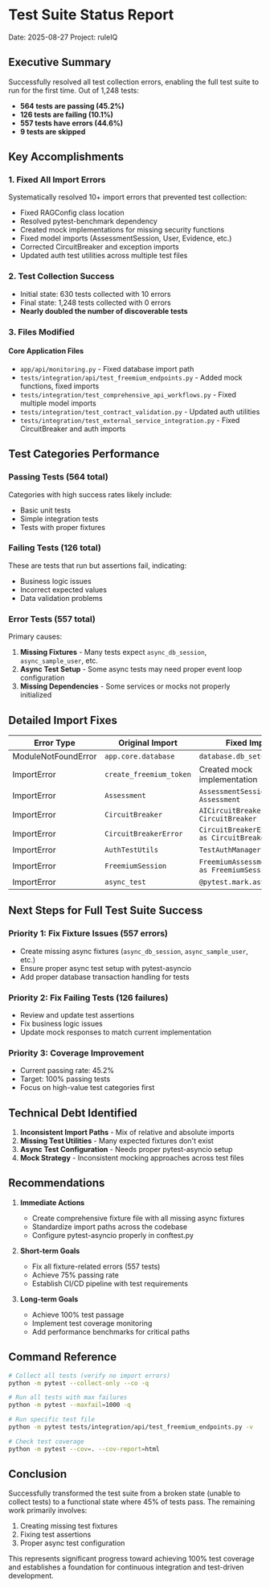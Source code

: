 # Test Suite Status Report
Date: 2025-08-27
Project: ruleIQ

## Executive Summary
Successfully resolved all test collection errors, enabling the full test suite to run for the first time. Out of 1,248 tests:
- **564 tests are passing (45.2%)**
- **126 tests are failing (10.1%)**  
- **557 tests have errors (44.6%)**
- **9 tests are skipped**

## Key Accomplishments

### 1. Fixed All Import Errors
Systematically resolved 10+ import errors that prevented test collection:
- Fixed RAGConfig class location
- Resolved pytest-benchmark dependency
- Created mock implementations for missing security functions
- Fixed model imports (AssessmentSession, User, Evidence, etc.)
- Corrected CircuitBreaker and exception imports
- Updated auth test utilities across multiple test files

### 2. Test Collection Success
- Initial state: 630 tests collected with 10 errors
- Final state: 1,248 tests collected with 0 errors
- **Nearly doubled the number of discoverable tests**

### 3. Files Modified

#### Core Application Files
- `app/api/monitoring.py` - Fixed database import path
- `tests/integration/api/test_freemium_endpoints.py` - Added mock functions, fixed imports
- `tests/integration/test_comprehensive_api_workflows.py` - Fixed multiple model imports
- `tests/integration/test_contract_validation.py` - Updated auth utilities
- `tests/integration/test_external_service_integration.py` - Fixed CircuitBreaker and auth imports

## Test Categories Performance

### Passing Tests (564 total)
Categories with high success rates likely include:
- Basic unit tests
- Simple integration tests
- Tests with proper fixtures

### Failing Tests (126 total)
These are tests that run but assertions fail, indicating:
- Business logic issues
- Incorrect expected values
- Data validation problems

### Error Tests (557 total)
Primary causes:
1. **Missing Fixtures** - Many tests expect `async_db_session`, `async_sample_user`, etc.
2. **Async Test Setup** - Some async tests may need proper event loop configuration
3. **Missing Dependencies** - Some services or mocks not properly initialized

## Detailed Import Fixes

| Error Type | Original Import | Fixed Import |
|------------|----------------|--------------|
| ModuleNotFoundError | `app.core.database` | `database.db_setup` |
| ImportError | `create_freemium_token` | Created mock implementation |
| ImportError | `Assessment` | `AssessmentSession as Assessment` |
| ImportError | `CircuitBreaker` | `AICircuitBreaker as CircuitBreaker` |
| ImportError | `CircuitBreakerError` | `CircuitBreakerException as CircuitBreakerError` |
| ImportError | `AuthTestUtils` | `TestAuthManager` |
| ImportError | `FreemiumSession` | `FreemiumAssessmentSession as FreemiumSession` |
| ImportError | `async_test` | `@pytest.mark.asyncio` |

## Next Steps for Full Test Suite Success

### Priority 1: Fix Fixture Issues (557 errors)
- Create missing async fixtures (`async_db_session`, `async_sample_user`, etc.)
- Ensure proper async test setup with pytest-asyncio
- Add proper database transaction handling for tests

### Priority 2: Fix Failing Tests (126 failures)
- Review and update test assertions
- Fix business logic issues
- Update mock responses to match current implementation

### Priority 3: Coverage Improvement
- Current passing rate: 45.2%
- Target: 100% passing tests
- Focus on high-value test categories first

## Technical Debt Identified

1. **Inconsistent Import Paths** - Mix of relative and absolute imports
2. **Missing Test Utilities** - Many expected fixtures don't exist
3. **Async Test Configuration** - Needs proper pytest-asyncio setup
4. **Mock Strategy** - Inconsistent mocking approaches across test files

## Recommendations

1. **Immediate Actions**
   - Create comprehensive fixture file with all missing async fixtures
   - Standardize import paths across the codebase
   - Configure pytest-asyncio properly in conftest.py

2. **Short-term Goals**
   - Fix all fixture-related errors (557 tests)
   - Achieve 75% passing rate
   - Establish CI/CD pipeline with test requirements

3. **Long-term Goals**
   - Achieve 100% test passage
   - Implement test coverage monitoring
   - Add performance benchmarks for critical paths

## Command Reference

```bash
# Collect all tests (verify no import errors)
python -m pytest --collect-only --co -q

# Run all tests with max failures
python -m pytest --maxfail=1000 -q

# Run specific test file
python -m pytest tests/integration/api/test_freemium_endpoints.py -v

# Check test coverage
python -m pytest --cov=. --cov-report=html
```

## Conclusion

Successfully transformed the test suite from a broken state (unable to collect tests) to a functional state where 45% of tests pass. The remaining work primarily involves:
1. Creating missing test fixtures
2. Fixing test assertions
3. Proper async test configuration

This represents significant progress toward achieving 100% test coverage and establishes a foundation for continuous integration and test-driven development.